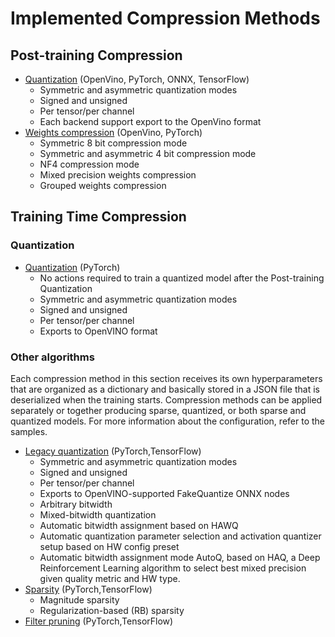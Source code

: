 # Implemented Compression Methods

## Post-training Compression

- [Quantization](./usage/post_training_compression/post_training_quantization/Usage.md) (OpenVino, PyTorch, ONNX, TensorFlow)
  - Symmetric and asymmetric quantization modes
  - Signed and unsigned
  - Per tensor/per channel
  - Each backend support export to the OpenVino format
- [Weights compression](./usage/post_training_compression/weights_compression/Usage.md) (OpenVino, PyTorch)
  - Symmetric 8 bit compression mode
  - Symmetric and asymmetric 4 bit compression mode
  - NF4 compression mode
  - Mixed precision weights compression
  - Grouped weights compression

## Training Time Compression

### Quantization

- [Quantization](./usage/training_time_compression/quantization_aware_training/Usage.md) (PyTorch)
  - No actions required to train a quantized model after the Post-training Quantization
  - Symmetric and asymmetric quantization modes
  - Signed and unsigned
  - Per tensor/per channel
  - Exports to OpenVINO format

### Other algorithms

Each compression method in this section receives its own hyperparameters that are organized as a dictionary and basically stored in a JSON file that is deserialized when the training starts. Compression methods can be applied separately or together producing sparse, quantized, or both sparse and quantized models. For more information about the configuration, refer to the samples.

- [Legacy quantization](./usage/training_time_compression/other_algorithms/LegacyQuantization.md) (PyTorch,TensorFlow)
  - Symmetric and asymmetric quantization modes
  - Signed and unsigned
  - Per tensor/per channel
  - Exports to OpenVINO-supported FakeQuantize ONNX nodes
  - Arbitrary bitwidth
  - Mixed-bitwidth quantization
  - Automatic bitwidth assignment based on HAWQ
  - Automatic quantization parameter selection and activation quantizer setup based on HW config preset
  - Automatic bitwidth assignment mode AutoQ, based on HAQ, a Deep Reinforcement Learning algorithm to select best mixed precision given quality metric and HW type.
- [Sparsity](./usage/training_time_compression/other_algorithms/Sparsity.md) (PyTorch,TensorFlow)
  - Magnitude sparsity
  - Regularization-based (RB) sparsity
- [Filter pruning](./usage/training_time_compression/other_algorithms/Pruning.md) (PyTorch,TensorFlow)

